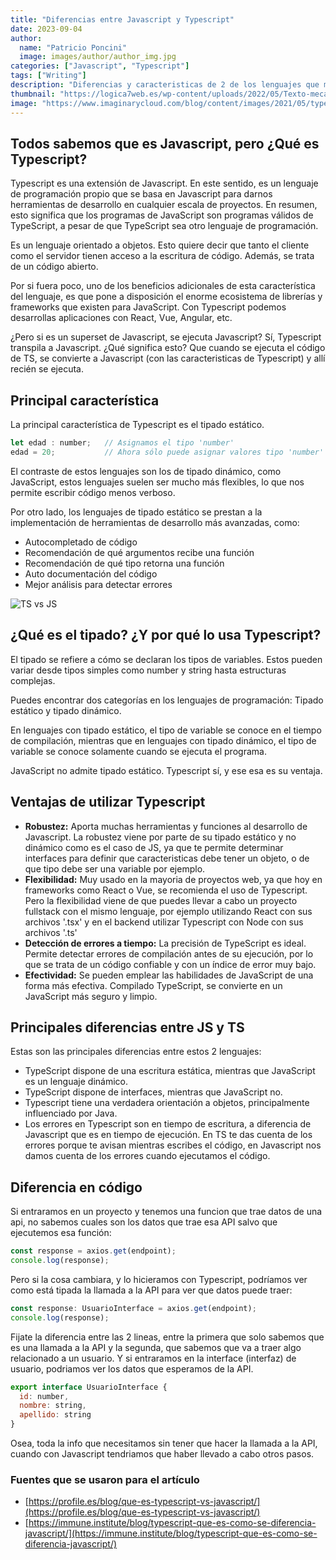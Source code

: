 ```yaml
---
title: "Diferencias entre Javascript y Typescript"
date: 2023-09-04
author:
  name: "Patricio Poncini"
  image: images/author/author_img.jpg
categories: ["Javascript", "Typescript"]
tags: ["Writing"]
description: "Diferencias y caracteristicas de 2 de los lenguajes que más están en auge."
thumbnail: "https://logica7web.es/wp-content/uploads/2022/05/Texto-mecanografiado-vs-JavaScript-Comprenda-la-diferencia-principal-en-detalle.jpg"
image: "https://www.imaginarycloud.com/blog/content/images/2021/05/type-vs-javascript.png"
---
```


## Todos sabemos que es Javascript, pero ¿Qué es Typescript?

Typescript es una extensión de Javascript. En este sentido, es un lenguaje de programación propio que se basa en Javascript para darnos herramientas de desarrollo en cualquier escala de proyectos. En resumen, esto significa que los programas de JavaScript son programas válidos de TypeScript, a pesar de que TypeScript sea otro lenguaje de programación.

Es un lenguaje orientado a objetos. Esto quiere decir que tanto el cliente como el servidor tienen acceso a la escritura de código. Además, se trata de un código abierto.

Por si fuera poco, uno de los beneficios adicionales de esta característica del lenguaje, es que pone a disposición el enorme ecosistema de librerías y frameworks que existen para JavaScript. Con Typescript podemos desarrollas aplicaciones con React, Vue, Angular, etc.

¿Pero si es un superset de Javascript, se ejecuta Javascript? Sí, Typescript transpila a Javascript. ¿Qué significa esto? Que cuando se ejecuta el código de TS, se convierte a Javascript (con las caracteristicas de Typescript) y allí recién se ejecuta.

## Principal característica
La principal característica de Typescript es el tipado estático.
```javascript
let edad : number;   // Asignamos el tipo 'number'
edad = 20;           // Ahora sólo puede asignar valores tipo 'number'
```

El contraste de estos lenguajes son los de tipado dinámico, como JavaScript, estos lenguajes suelen ser mucho más flexibles, lo que nos permite escribir código menos verboso.

Por otro lado, los lenguajes de tipado estático se prestan a la implementación de herramientas de desarrollo más avanzadas, como:

- Autocompletado de código
- Recomendación de qué argumentos recibe una función
- Recomendación de qué tipo retorna una función
- Auto documentación del código
- Mejor análisis para detectar errores

![TS vs JS](https://blog.boot.dev/img/800/JavaScript-vs-TypeScript-for-beginners-salary-web-dev-min-1.png)

## ¿Qué es el tipado? ¿Y por qué lo usa Typescript?
El tipado se refiere a cómo se declaran los tipos de variables. Estos pueden variar desde tipos simples como number y string hasta estructuras complejas.

Puedes encontrar dos categorías en los lenguajes de programación: Tipado estático y tipado dinámico.

En lenguajes con tipado estático, el tipo de variable se conoce en el tiempo de compilación, mientras que en lenguajes con tipado dinámico, el tipo de variable se conoce solamente cuando se ejecuta el programa.

JavaScript no admite tipado estático. Typescript sí, y ese esa es su ventaja.

## Ventajas de utilizar Typescript

- **Robustez:** Aporta muchas herramientas y funciones al desarrollo de Javascript. La robustez viene por parte de su tipado estático y no dinámico como es el caso de JS, ya que te permite determinar interfaces para definir que caracteristicas debe tener un objeto, o de que tipo debe ser una variable por ejemplo.
- **Flexibilidad:** Muy usado en la mayoria de proyectos web, ya que hoy en frameworks como React o Vue, se recomienda el uso de Typescript. Pero la flexibilidad viene de que puedes llevar a cabo un proyecto fullstack con el mismo lenguaje, por ejemplo utilizando React con sus archivos '.tsx' y en el backend utilizar Typescript con Node con sus archivos '.ts'
- **Detección de errores a tiempo:** La precisión de TypeScript es ideal. Permite detectar errores de compilación antes de su ejecución, por lo que se trata de un código confiable y con un índice de error muy bajo.
- **Efectividad:** Se pueden emplear las habilidades de JavaScript de una forma más efectiva. Compilado TypeScript, se convierte en un JavaScript más seguro y limpio.


## Principales diferencias entre JS y TS
Estas son las principales diferencias entre estos 2 lenguajes:

- TypeScript dispone de una escritura estática, mientras que JavaScript es un lenguaje dinámico.
- TypeScript dispone de interfaces, mientras que JavaScript no.
- Typescript tiene una verdadera orientación a objetos, principalmente influenciado por Java.
- Los errores en Typescript son en tiempo de escritura, a diferencia de Javascript que es en tiempo de ejecución. En TS te das cuenta de los errores porque te avisan mientras escribes el código, en Javascript nos damos cuenta de los errores cuando ejecutamos el código.

## Diferencia en código
Si entraramos en un proyecto y tenemos una funcion que trae datos de una api, no sabemos cuales son los datos que trae esa API salvo que ejecutemos esa función:
```js
const response = axios.get(endpoint);
console.log(response);
```

Pero si la cosa cambiara, y lo hicieramos con Typescript, podríamos ver como está tipada la llamada a la API para ver que datos puede traer:
```js
const response: UsuarioInterface = axios.get(endpoint);
console.log(response);
```

Fijate la diferencia entre las 2 lineas, entre la primera que solo sabemos que es una llamada a la API y la segunda, que sabemos que va a traer algo relacionado a un usuario. Y si entraramos en la interface (interfaz) de usuario, podriamos ver los datos que esperamos de la API. 

```js
export interface UsuarioInterface {
  id: number,
  nombre: string,
  apellido: string
}
```

Osea, toda la info que necesitamos sin tener que hacer la llamada a la API, cuando con Javascript tendriamos que haber llevado a cabo otros pasos.

### Fuentes que se usaron para el artículo
- [https://profile.es/blog/que-es-typescript-vs-javascript/](https://profile.es/blog/que-es-typescript-vs-javascript/)
- [https://immune.institute/blog/typescript-que-es-como-se-diferencia-javascript/](https://immune.institute/blog/typescript-que-es-como-se-diferencia-javascript/)